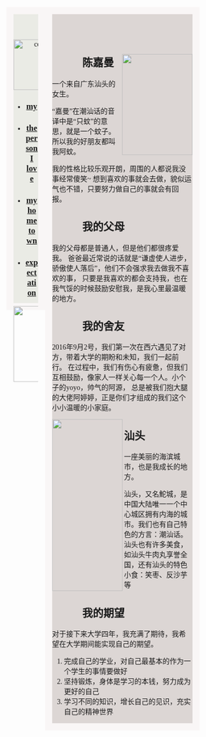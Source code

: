 <!DOCTYPE html>
<html>
<head>
<style>
/*定义最外层样式及字体*/
div.body
{
/*width:30em;*/
/*border:1em solid;*/
font-family: "Microsoft YaHei";
margin: 60px;
}
/*下面注释为css内容*/
/*h2{
  font-family: cursive;
}*/
/*定义左边20%的盒子样式*/
/*边界 字体样式 浮动左边 背景*/
div.box1
{
box-sizing:border-box;
-moz-box-sizing:border-box;
-webkit-box-sizing:border-box;
width:20%;
border:1em solid #f9f6f6;
float:left;
height: 600px;
padding-top: 50px;
padding-bottom: 50px;
text-align: center;
background-color: #eaebe5;
font-family: cursive;
}
/*定义右边80%的盒子样式*/
/*边界 字体样式 浮动左边 背景*/
div.box2
{
box-sizing:border-box;
-moz-box-sizing:border-box;
-webkit-box-sizing:border-box;
width:80%;
border:1em solid #f9f6f6;
float:left;
padding-top: 50px;
background-color: #dcd6d4;
}

/*p{
  padding-left: 50px;
  width: 400px;
}
h2{
  padding-left: 60px;
}*/
</style>
</head>
<body>
  <!-- 引入css样式 -->
<link rel="stylesheet" href="jiaman.css">
<div class="body">
<div class="box1">
  <!-- 定义第一张图片及其规格 -->
     <img src="5.jpg" alt="center"
     width="100px" height="100px">
     <!-- 无序列表且作为锚点链接到每一个对应的章节 -->
     <ul>
       <li><a href="#my" class="goDown"><h3>my</h3></a></li>
        <li><a href="#love" class="goDown"><h3>the person I love</h3></a></li>
        <li><a href="#hometown" class="goDown"><h3>my hometown</h3></a></li>
        <li><a href="#expectation" class="goDown"><h3>expectation</h3></a></li>
     </ul>
     <!-- 左边最底下的图片及其规格 -->
     <img src="7.jpg" alt=""
     width="150px" height="150px">
</div>
<div class="box2">
  <!-- 第一个章节内容以及右边图片的规格（用段落包裹图片） -->
       <div id="my">
         <p id="tupian"><img src="6.jpg" alt=""
           width="140px" height="200px" align="right"></p>
         <h2>陈嘉曼</h2>
         <p>一个来自广东汕头的女生。</p>
         <p>“嘉曼”在潮汕话的音译中是“只蚊”的意思，就是一个蚊子。
         所以我的好朋友都叫我阿蚊。</p>
         <p>我的性格比较乐观开朗，周围的人都说我没事经常傻笑~
         想到喜欢的事就会去做，貌似运气也不错，只要努力做自己的事就会有回报。</p>
       </div>
       <!-- 第二个章节的内容 -->
       <div id="love">
         <h2>我的父母</h2>
         <p>我的父母都是普通人，但是他们都很疼爱我。
         爸爸最近常说的话就是“谦虚使人进步，骄傲使人落后”，他们不会强求我去做我不喜欢的事，
         只要是我喜欢的都会支持我，也在我气馁的时候鼓励安慰我，是我心里最温暖的地方。</p>
         <h2>我的舍友</h2>
         <p>2016年9月2号，我们第一次在西六遇见了对方，带着大学的期盼和未知，我们一起前行。
         在过程中，我们有伤心有疲惫，但我们互相鼓励，像家人一样关心每一个人。小个子的yoyo，帅气的阿源，
         总是被我们抱大腿的大佬阿婷婷，正是你们才组成的我们这个小小温暖的小家庭。</p>
       </div>
       <!-- 用段落包裹右边盒子的左下角图片定义规格 -->
       <p id="tupian2"><img src="http://img.hb.aicdn.com/d0e0651f32b33330dd3ad3956a98fcf6073073fe1eb9d-iwIj4v_fw658" alt=""
         width="140px" height="340px" align="left"></p>
      <!-- 定义第三个章节内容 -->
       <div id="hometown">
         <h2>汕头</h2>
         <p>一座美丽的海滨城市，也是我成长的地方。</p>
         <p>汕头，又名鮀城，是中国大陆唯一一个中心城区拥有内海的城市。我们也有自己特色的方言：潮汕话。
         汕头也有许多美食，如汕头牛肉丸享誉全国，还有汕头的特色小食：笑枣、反沙芋等</p>
       </div>
       <!-- 定义第四个章节内容及采用了有序列表 -->
       <div id="expectation">
         <h2>我的期望</h2>
         <p>对于接下来大学四年，我充满了期待，我希望在大学期间能实现自己的期望。<p>
         <ol>
           <li>完成自己的学业，对自己最基本的作为一个学生的事情要做好</li>
           <li>坚持锻炼，身体是学习的本钱，努力成为更好的自己</li>
           <li>学习不同的知识，增长自己的见识，充实自己的精神世界</li>
         </ol>
       </div>
</div>
</div>

</body>
</html>
